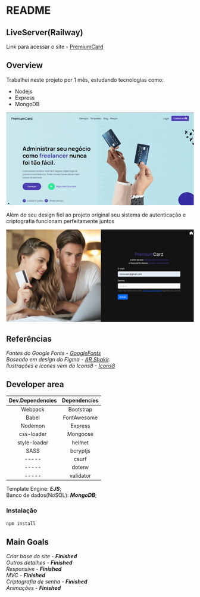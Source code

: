 # README
## LiveServer(Railway)
Link para acessar o site - [PremiumCard](https://premiumcard.up.railway.app/)

## Overview
Trabalhei neste projeto por 1 mês, estudando tecnologias como:

- Nodejs
- Express
- MongoDB

![](./frontend/assets/img/readmePics/PCHome.gif)

Além do seu design fiel ao projeto original 
seu sistema de autenticação e criptografia funcionam perfeitamente juntos

![](./frontend/assets/img/readmePics/PCLogin.png)

## Referências

_Fontes do Google Fonts - [GoogleFonts](https://fonts.google.com/)_  
_Baseado em design do Figma -  [AR Shakir](https://www.arshakir.com/project/saas-landing-page-freebie-4)._  
_Ilustrações e ícones vem do Icons8 - [Icons8](https://icons8.com/)_

## Developer area

| Dev.Dependencies | Dependencies |
|:-------------:|:-------------:|
| Webpack | Bootstrap |
| Babel | FontAwesome |
| Nodemon | Express |
| css-loader | Mongoose |
| style-loader | helmet |
| SASS | bcryptjs |
| ----- | csurf |
| ----- | dotenv |
| ----- | validator |

Template Engine: _**EJS**_;  
Banco de dados(NoSQL): _**MongoDB**_;

### Instalação

```
npm install
```

## Main Goals

_Criar base do site -_ _**Finished**_  
_Outros detalhes -_ _**Finished**_  
_Responsive -_ _**Finished**_  
_MVC -_ _**Finished**_  
_Criptografia de senha -_ _**Finished**_  
_Animações -_ _**Finished**_  
